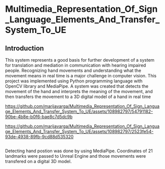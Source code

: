 # Multimedia_Representation_Of_Sign_Language_Elements_And_Transfer_System_To_UE

## Introduction

This system represents a good basis for further development of a system for translation and mediation in communication with hearing impaired people.
Recognizing hand movements and understanding what the movement means in real time is a major challenge in computer vision.
This project was implemented using Python programming language with OpenCV library and MediaPipe.
A system was created that detects the movement of the hand and interprets the meaning of the movement, and then transfers the movement to a 3D digital model of a hand in real time




https://github.com/marijavarga/Multimedia_Representation_Of_Sign_Language_Elements_And_Transfer_System_To_UE/assets/108982797/54791182-90be-4b8e-b0f6-bae8c7d5dc9b

https://github.com/marijavarga/Multimedia_Representation_Of_Sign_Language_Elements_And_Transfer_System_To_UE/assets/108982797/2523fe54-93de-4938-89fb-9cd88d535320





## 

Detecting hand postion was done by using MediaPipe. Coordinates of 21 landmarks were passed to Unreal Engine and those movements were transfered on a digital 3D model. 

